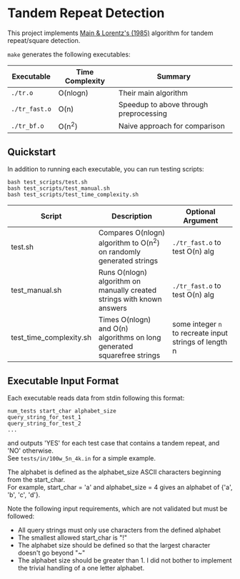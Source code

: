# Tandem Repeat Detection

This project implements [Main & Lorentz's (1985)](https://doi.org/10.1007/978-3-642-82456-2_18
) algorithm for tandem repeat/square detection.  

`make` generates the following executables:

| Executable    | Time Complexity  | Summary |
| ------------- |------------------| --------|
| `./tr.o`      | O(nlogn)         | Their main algorithm |
| `./tr_fast.o` | O(n)             | Speedup to above through preprocessing |
| `./tr_bf.o`   | O(n<sup>2</sup>) | Naive approach for comparison |

## Quickstart
In addition to running each executable, you can run testing scripts:
```
bash test_scripts/test.sh
bash test_scripts/test_manual.sh
bash test_scripts/test_time_complexity.sh
```

| Script                  | Description | Optional Argument  |
| ------------------------| ------------| -------------------|
| test.sh                 | Compares O(nlogn) algorithm to O(n<sup>2</sup>) on randomly generated strings | `./tr_fast.o` to test O(n) alg |
| test_manual.sh          | Runs O(nlogn) algorithm on manually created strings with known answers  | `./tr_fast.o` to test O(n) alg |
| test_time_complexity.sh | Times O(nlogn) and O(n) algorithms on long generated squarefree strings | some integer `n` to recreate input strings of length n |

## Executable Input Format
Each executable reads data from stdin following this format:
```
num_tests start_char alphabet_size
query_string_for_test_1
query_string_for_test_2
...
```
and outputs 'YES' for each test case that contains a tandem repeat, and 'NO' otherwise.  
See `tests/in/100w_5n_4k.in` for a simple example.  

The alphabet is defined as the alphabet_size ASCII characters beginning from the start_char.  
For example, start_char = 'a' and alphabet_size = 4 gives an alphabet of {'a', 'b', 'c', 'd'}.

Note the following input requirements, which are not validated but must be followed:
* All query strings must only use characters from the defined alphabet
* The smallest allowed start_char is "!"
* The alphabet size should be defined so that the largest character doesn't go beyond "~"
* The alphabet size should be greater than 1. I did not bother to implement the trivial handling of a one letter alphabet.